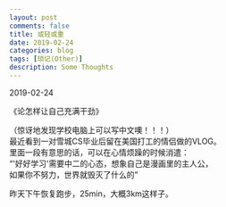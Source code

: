 ```yaml
---
layout: post
comments: false
title: 或轻或重
date: 2019-02-24
categories: blog
tags: [琐记(Other)]
description: Some Thoughts
---
```


2019-02-24

《论怎样让自己充满干劲》

（惊讶地发现学校电脑上可以写中文噢！！！）  
最近看到一对雪城CS毕业后留在美国打工的情侣做的VLOG。  
里面一段有意思的话，可以在心情烦躁的时候消遣：  
“'好好学习'需要中二的心态，想象自己是漫画里的主人公，  
如果你不努力，世界就毁灭了什么的”

昨天下午恢复跑步，25min，大概3km这样子。
